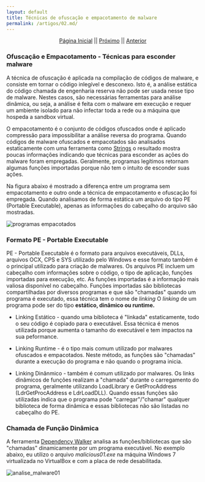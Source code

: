 ```yaml
---
layout: default
title: Técnicas de ofuscação e empacotamento de malware
permalink: /artigos/02.md/
---
```


<p align="center">
 <a href="https://carineconstantino.github.io/cybersecurity/">Página Inicial</a>
 || 
 <a href="https://carineconstantino.github.io/cybersecurity/artigos/03.md">Próximo</a>  
 || 
 <a href="https://carineconstantino.github.io/cybersecurity/artigos/02.md">Anterior</a>   
</p>

### Ofuscação e Empacotamento - Técnicas para esconder malware

A técnica de ofuscação é aplicada na compilação de códigos de malware, e consiste em tornar o código inlegível e desconexo. Isto é, a análise estática do código chamada de engenharia reserva não pode ser usada nesse tipo de malware. Nestes casos, são necessárias ferramentas para análise dinâmica, ou seja, a análise é feita com o malware em execução e requer um ambiente isolado para não infectar toda a rede ou a máquina que hospeda a sandbox virtual. 

O empacotamento é o conjunto de códigos ofuscados onde é aplicado compressão para impossibilitar a análise reversa do programa. Quando códigos de malware ofuscados e empacotados são analisados estaticamente com uma ferramenta como [Strings](https://carineconstantino.github.io/cybersecurity/artigos/01.md) o resultado mostra poucas informações indicando que técnicas para esconder as ações do malware foram empregadas. Geralmente, programas legítimos retornam algumas funções importadas porque não tem o intuito de esconder suas ações. 

Na figura abaixo é mostrado a diferença entre um programa sem empacotamento e outro onde a técnica de empacotamento e ofuscação foi empregada. Quando analisamos de forma estática um arquivo do tipo PE (Portable Executable), apenas as informações do cabeçalho do arquivo são mostradas. 

![programas empacotados](https://carineconstantino.github.io/cybersecurity/artigos/imagens/programas_empacotados.png)  


### Formato PE - Portable Executable

PE - Portable Executable é o formato para arquivos executáveis, DLLs, arquivos OCX, CPS e SYS utilizado pelo Windows e esse formato também é o principal utilizado para criação de malwares. Os arquivos PE incluem um cabeçalho com informações sobre o código, o tipo de aplicação, funções importadas para execução, etc. As funções importadas é a informação mais valiosa disponível no cabeçalho. Funções importadas são bibliotecas compartilhadas por diversos programas e que são "chamadas" quando um programa é executado, essa técnica  tem o nome de _linking_ O _linking_ de um programa pode ser do tipo **estático, dinâmico ou runtime.**

* Linking Estático - quando uma biblioteca é "linkada" estaticamente, todo o seu código é copiado para o executável. Essa técnica é menos utilizada porque aumenta o tamanho do executável e tem impactos na sua peformance. 

* Linking Runtime - é o tipo mais comum utilizado por malwares ofuscados e empacotados. Neste método, as funções são "chamadas" durante a execução do programa e não quando o programa inicia. 

* Linking Dinânmico - também é comum utilizado por malwares. Os links dinâmicos de funções realizam a "chamada" durante o carregamento do programa, geralmente utilizando LoadLibrary e GetProcAddress (LdrGetProcAddress e LdrLoadDLL). Quando essas funções são utilizadas indica que o programa pode "carregar"/"chamar" qualquer biblioteca de forma dinâmica e essas bibliotecas não são listadas no cabeçalho do PE. 

### Chamada de Função Dinâmica

A ferramenta [Dependency Walker](http://www.dependencywalker.com) analisa as funções/bibliotecas que são "chamadas" dinamicamente por um programa executável. 
No exemplo abaixo, eu utilizo o arquivo _malicious01.exe_ na máquina Windows 7 virtualizada no VirtualBox e com a placa de rede desabilitada. 

![analise_malware01](https://carineconstantino.github.io/cybersecurity/artigos/imagens/analise_malicious01.png)
